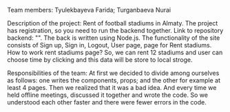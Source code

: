 Team members: Tyulekbayeva Farida; Turganbaeva Nurai

Description of the project: Rent of football stadiums in Almaty. The project has registration, so you need to run the backend together. Link to repository backend: "". The back is written using Node.js. The functionality of the site consists of Sign up, Sign in, Logout, User page, page for Rent stadiums. How to work rent stadiums page? So, we can rent 12 stadiums and user can choose time by clicking and this data will be store to local stroge.

Responsibilities of the team: At first we decided to divide among ourselves as follows: one writes the components, props; and the other for example at least 4 pages. Then we realized that it was a bad idea. And every time we held offline meetings, discussed it together and wrote the code. So we understood each other faster and there were fewer errors in the code.
